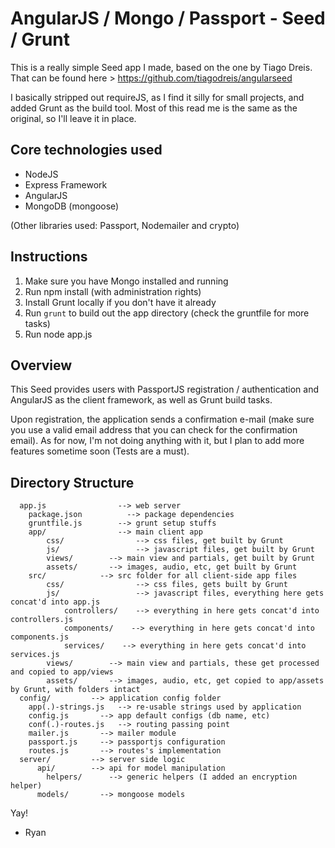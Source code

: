 # AngularJS / Mongo / Passport - Seed / Grunt

This is a really simple Seed app I made, based on the one by Tiago Dreis.
That can be found here > https://github.com/tiagodreis/angularseed

I basically stripped out requireJS, as I find it silly for small projects, and added Grunt as the build tool.
Most of this read me is the same as the original, so I'll leave it in place.

## Core technologies used

- NodeJS
- Express Framework
- AngularJS
- MongoDB (mongoose)

(Other libraries used: Passport, Nodemailer and crypto)

## Instructions

1. Make sure you have Mongo installed and running
2. Run npm install (with administration rights)
3. Install Grunt locally if you don't have it already
4. Run ```grunt``` to build out the app directory (check the gruntfile for more tasks)
3. Run node app.js

## Overview

This Seed provides users with PassportJS registration / authentication and AngularJS as the client framework, as well as Grunt build tasks.

Upon registration, the application sends a confirmation e-mail (make sure you use a valid email address that you can check for the confirmation email). As for now, I'm not doing anything with it, but I plan to add more features sometime soon (Tests are a must).

## Directory Structure
```
  app.js                --> web server
    package.json          --> package dependencies
    gruntfile.js        --> grunt setup stuffs
    app/                --> main client app
        css/                --> css files, get built by Grunt
        js/                 --> javascript files, get built by Grunt
        views/        --> main view and partials, get built by Grunt
        assets/       --> images, audio, etc, get built by Grunt
    src/            --> src folder for all client-side app files
        css/                --> css files, gets built by Grunt
        js/                 --> javascript files, everything here gets concat'd into app.js
            controllers/    --> everything in here gets concat'd into controllers.js
            components/    --> everything in here gets concat'd into components.js
            services/    --> everything in here gets concat'd into services.js
        views/        --> main view and partials, these get processed and copied to app/views
        assets/       --> images, audio, etc, get copied to app/assets by Grunt, with folders intact
  config/         --> application config folder
    app(.)-strings.js   --> re-usable strings used by application
    config.js       --> app default configs (db name, etc)
    conf(.)-routes.js   --> routing passing point
    mailer.js       --> mailer module
    passport.js     --> passportjs configuration
    routes.js       --> routes's implementation
  server/         --> server side logic
      api/        --> api for model manipulation  
        helpers/      --> generic helpers (I added an encryption helper)
      models/       --> mongoose models       
```  

Yay!
- Ryan
